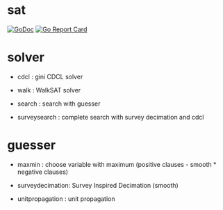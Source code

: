 # sat

[![GoDoc](https://godoc.org/github.com/khanhhhh/sat?status.svg)](https://godoc.org/github.com/khanhhhh/sat)
[![Go Report Card](https://goreportcard.com/badge/github.com/khanhhhh/sat)](https://goreportcard.com/report/github.com/khanhhhh/sat)

# solver

- cdcl : gini CDCL solver

- walk : WalkSAT solver

- search : search with guesser

- surveysearch : complete search with survey decimation and cdcl

# guesser

- maxmin : choose variable with maximum (positive clauses - smooth * negative clauses)

- surveydecimation: Survey Inspired Decimation (smooth)

- unitpropagation : unit propagation
